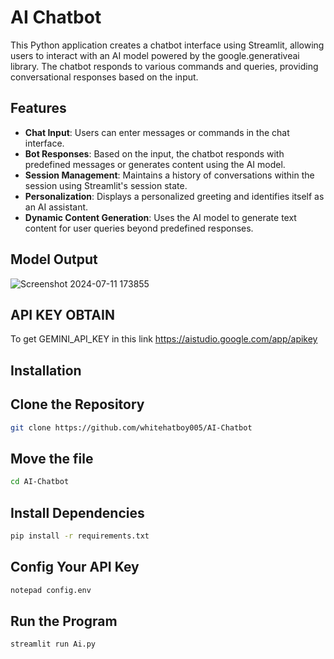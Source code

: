 # AI Chatbot
This Python application creates a chatbot interface using Streamlit, allowing users to interact with an AI model powered by the google.generativeai library. The chatbot responds to various commands and queries, providing conversational responses based on the input.

## Features
- **Chat Input**: Users can enter messages or commands in the chat interface.
- **Bot Responses**: Based on the input, the chatbot responds with predefined messages or generates content using the AI model.
- **Session Management**: Maintains a history of conversations within the session using Streamlit's session state.
- **Personalization**: Displays a personalized greeting and identifies itself as an AI assistant.
- **Dynamic Content Generation**: Uses the AI model to generate text content for user queries beyond predefined responses.

## Model Output

![Screenshot 2024-07-11 173855](https://github.com/whitehatboy005/Ai/assets/147156726/042b5ad2-286e-4743-a921-bbe0e7b06203)
## API KEY OBTAIN

To get GEMINI_API_KEY in this link https://aistudio.google.com/app/apikey

## Installation
## Clone the Repository
```bash
git clone https://github.com/whitehatboy005/AI-Chatbot
```
## Move the file
```bash
cd AI-Chatbot
```
## Install Dependencies
```bash
pip install -r requirements.txt
```
## Config Your API Key
```bash
notepad config.env
```
## Run the Program
```bash
streamlit run Ai.py
```

